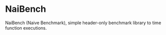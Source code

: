 # NaiBench

NaiBench (Naive Benchmark), simple header-only benchmark library to time function executions.

